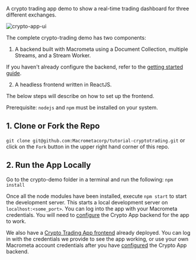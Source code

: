 A crypto trading app demo to show a real-time trading dashboard for three different exchanges.

![crypto-app-ui](https://user-images.githubusercontent.com/1088136/198411981-2afbdd21-d145-4ad6-aea1-ee933ed482a5.png)

The complete crypto-trading demo has two components:

1. A backend built with Macrometa using a Document Collection, multiple Streams, and a Stream Worker.

If you haven't already configure the backend, refer to the [getting started guide](https://macrometa.com/docs/apps/crypto-trading).

2. A headless frontend written in ReactJS.

The below steps will describe on how to set up the frontend.

Prerequisite: `nodejs` and `npm` must be installed on your system.

## 1. Clone or Fork the Repo

`git clone git@github.com:Macrometacorp/tutorial-cryptotrading.git` or click on the `Fork` button in the upper right hand corner of this repo.

## 2. Run the App Locally

Go to the crypto-demo folder in a terminal and run the following: `npm install`

Once all the node modules have been installed, execute `npm start` to start the development server. This starts a local development server on `localhost:<some_port>`. You can log into the app with your Macrometa credentials. You will need to [configure](https://macrometa.com/docs/apps/crypto-trading) the Crypto App backend for the app to work.

We also have a [Crypto Trading App frontend](https://macrometacorp.github.io/tutorial-cryptotrading/) already deployed. You can log in with the credentials we provide to see the app working, or use your own Macrometa account credentials after you have [configured](https://macrometa.com/docs/apps/crypto-trading) the Crypto App backend.

